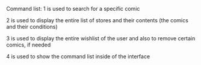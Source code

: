 Command list:
1 is used to search for a specific comic

2 is used to display the entire list of stores and their contents (the comics and their conditions)

3 is used to display the entire wishlist of the user and also to remove certain comics, if needed

4 is used to show the command list inside of the interface
